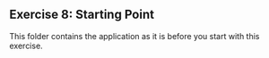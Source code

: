 ## Exercise 8: Starting Point ##

This folder contains the application as it is before you start with this exercise.